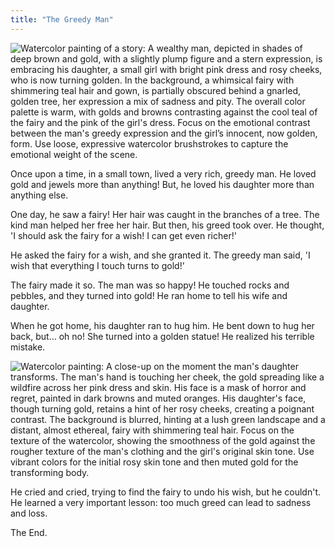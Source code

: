 ```yaml
---
title: "The Greedy Man"
---
```


![Watercolor painting of a story: A wealthy man, depicted in shades of deep brown and gold, with a slightly plump figure and a stern expression, is embracing his daughter, a small girl with bright pink dress and rosy cheeks, who is now turning golden.  In the background, a whimsical fairy with shimmering teal hair and gown, is partially obscured behind a gnarled, golden tree, her expression a mix of sadness and pity. The overall color palette is warm, with golds and browns contrasting against the cool teal of the fairy and the pink of the girl's dress. Focus on the emotional contrast between the man's greedy expression and the girl’s innocent, now golden, form.  Use loose, expressive watercolor brushstrokes to capture the emotional weight of the scene.](/images/image_the-greedy-man0.png)


Once upon a time, in a small town, lived a very rich, greedy man.  He loved gold and jewels more than anything! But, he loved his daughter more than anything else.

One day, he saw a fairy!  Her hair was caught in the branches of a tree. The kind man helped her free her hair.  But then, his greed took over. He thought, 'I should ask the fairy for a wish! I can get even richer!'

He asked the fairy for a wish, and she granted it. The greedy man said, 'I wish that everything I touch turns to gold!'

The fairy made it so.  The man was so happy! He touched rocks and pebbles, and they turned into gold! He ran home to tell his wife and daughter.

When he got home, his daughter ran to hug him.  He bent down to hug her back, but… oh no!  She turned into a golden statue!  He realized his terrible mistake.

![Watercolor painting: A close-up on the moment the man's daughter transforms.  The man's hand is touching her cheek, the gold spreading like a wildfire across her pink dress and skin.  His face is a mask of horror and regret, painted in dark browns and muted oranges.  His daughter's face, though turning gold, retains a hint of her rosy cheeks, creating a poignant contrast. The background is blurred, hinting at a lush green landscape and a distant, almost ethereal, fairy with shimmering teal hair. Focus on the texture of the watercolor, showing the smoothness of the gold against the rougher texture of the man's clothing and the girl's original skin tone. Use vibrant colors for the initial rosy skin tone and then muted gold for the transforming body.](/images/image_the-greedy-man2.png)

He cried and cried, trying to find the fairy to undo his wish, but he couldn't. He learned a very important lesson: too much greed can lead to sadness and loss.

The End.
